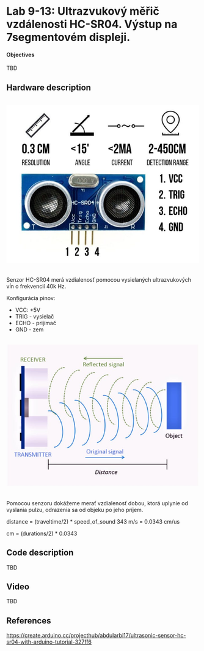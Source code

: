 # Lab 9-13: Ultrazvukový měřič vzdálenosti HC-SR04. Výstup na 7segmentovém displeji.

#### Objectives

TBD


## Hardware description
&nbsp;
  ![HC-SR04](../../Images/ultrazvuk_A.jpg)
&nbsp;

Senzor HC-SR04 merá vzdialenosť pomocou vysielaných ultrazvukových vĺn o frekvencií 40k Hz.

Konfigurácia pinov:
- VCC: +5V
- TRIG - vysielač
- ECHO - prijímač
- GND - zem

&nbsp;&nbsp;
  ![HC-SR04](../../Images/ultrazvuk_B.jpg)
&nbsp;

Pomocou senzoru dokážeme merať vzdialenosť dobou, ktorá uplynie od vyslania pulzu, odrazenia sa od objeku po jeho príjem.

distance = (traveltime/2) * speed_of_sound
343 m/s = 0.0343 cm/us

cm = (durations/2) * 0.0343

## Code description

TBD


## Video

TBD


## References

https://create.arduino.cc/projecthub/abdularbi17/ultrasonic-sensor-hc-sr04-with-arduino-tutorial-327ff6
